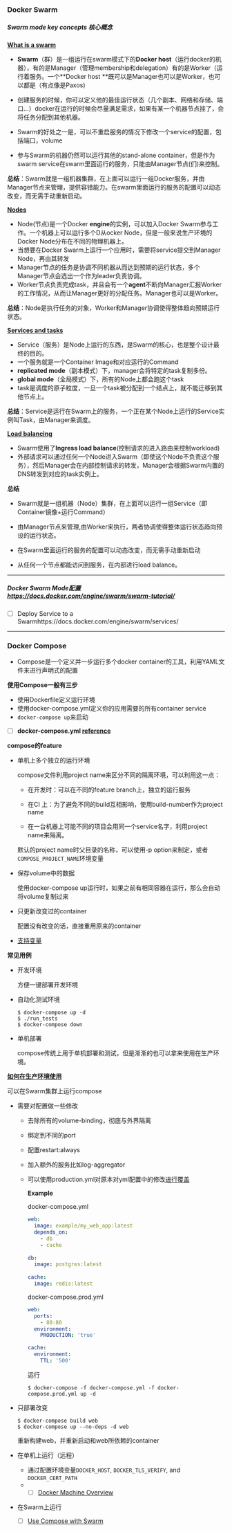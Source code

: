 ### Docker Swarm

##### Swarm mode key concepts 核心概念

**[What is a swarm](https://docs.docker.com/engine/swarm/key-concepts/)**

- **Swarm**（群）是一组运行在swarm模式下的**Docker host**（运行docker的机器），有的是Manager（管理membership和delegation）有的是Worker（运行着服务。一个**Docker host **既可以是Manager也可以是Worker，也可以都是（有点像是Paxos)
- 创建服务的时候，你可以定义他的最佳运行状态（几个副本、网络和存储、端口...）docker在运行的时候会尽量满足需求，如果有某一个机器节点挂了，会将任务分配到其他机器。
- Swarm的好处之一是，可以不重启服务的情况下修改一个service的配置，包括端口，volume

- 参与Swarm的机器仍然可以运行其他的stand-alone container，但是作为swarm service在swarm里面运行的服务，只能由Manager节点(们)来控制。

**总结**：Swarm就是一组机器集群，在上面可以运行一组Docker服务，并由Manager节点来管理，提供容错能力。在swarm里面运行的服务的配置可以动态改变，而无需手动重新启动。

[**Nodes**](https://docs.docker.com/engine/swarm/key-concepts/#nodes)

- Node(节点)是一个Docker **engine**的实例，可以加入Docker Swarm参与工作。一个机器上可以运行多个D从ocker Node，但是一般来说生产环境的Docker Node分布在不同的物理机器上。
- 当想要在Docker Swarm上运行一个应用时，需要将service提交到Manager Node，再由其转发
- Manager节点的任务是协调不同机器从而达到预期的运行状态，多个Manager节点会选出一个作为leader负责协调。
- Worker节点负责完成task，并且会有一个**agent**不断向Manager汇报Worker的工作情况，从而让Manager更好的分配任务。Manager也可以是Worker。

**总结**：Node是执行任务的对象，Worker和Manager协调使得整体趋向预期运行状态。

**[Services and tasks](https://docs.docker.com/engine/swarm/key-concepts/#services-and-tasks)**

- Service（服务）是Node上运行的东西，是Swarm的核心，也是整个设计最终的目的。
- 一个服务就是一个Container Image和对应运行的Command
- **replicated mode**（副本模式）下，manager会将特定的task复制多份。
- **global mode**（全局模式）下，所有的Node上都会跑这个task
- task是调度的原子粒度，一旦一个task被分配到一个结点上，就不能迁移到其他节点上。

**总结**：Service是运行在Swarm上的服务，一个正在某个Node上运行的Service实例叫Task，由Manager来调度。

[**Load balancing**](https://docs.docker.com/engine/swarm/key-concepts/#load-balancing)

- Swarm使用了**Ingress load balance**(控制请求的进入路由来控制workload)
- 外部请求可以通过任何一个Node进入Swarm（即使这个Node不负责这个服务），然后Manager会在内部控制请求的转发，Manager会根据Swarm内置的DNS转发到对应的task实例上。

**总结**

- Swarm就是一组机器（Node）集群，在上面可以运行一组Service（即Container镜像+运行Command）

- 由Manager节点来管理,由Worker来执行，两者协调使得整体运行状态趋向预设的运行状态。
- 在Swarm里面运行的服务的配置可以动态改变，而无需手动重新启动
- 从任何一个节点都能访问到服务，在内部进行load balance。

---

##### Docker Swarm Mode配置 https://docs.docker.com/engine/swarm/swarm-tutorial/

- [ ] Deploy Service to a Swarmhttps://docs.docker.com/engine/swarm/services/







---

### Docker Compose

- Compose是一个定义并一步运行多个docker container的工具，利用YAML文件来进行声明式的配置

**使用Compose一般有三步**

- 使用Dockerfile定义运行环境
- 使用docker-compose.yml定义你的应用需要的所有container service
- `docker-compose up`来启动

- [ ] **docker-compose.yml [reference](https://docs.docker.com/compose/compose-file/)**

**compose的feature**

- 单机上多个独立的运行环境

  compose文件利用project name来区分不同的隔离环境，可以利用这一点：

  - 在开发时：可以在不同的feature branch上，独立的运行服务
  - 在CI 上：为了避免不同的build互相影响，使用build-number作为project name

  - 在一台机器上可能不同的项目会用同一个service名字，利用project name来隔离。

  默认的project name时父目录的名称，可以使用-p option来制定，或者`COMPOSE_PROJECT_NAME`环境变量

- 保存volume中的数据

  使用docker-compose up运行时，如果之前有相同容器在运行，那么会自动将volume复制过来

- 只更新改变过的container

  配置没有改变的话，直接重用原来的container

- [支持变量](https://docs.docker.com/compose/compose-file/#variable-substitution) 

**常见用例**

- 开发环境

  方便一键部署开发环境

- 自动化测试环境

  ```
  $ docker-compose up -d
  $ ./run_tests
  $ docker-compose down
  ```

- 单机部署

  compose传统上用于单机部署和测试，但是渐渐的也可以拿来使用在生产环境。

**[如何在生产环境使用](https://docs.docker.com/compose/production/)**

可以在Swarm集群上运行compose

- 需要对配置做一些修改

  - 去除所有的volume-binding，彻底与外界隔离
  - 绑定到不同的port
  - 配置restart:always
  - 加入额外的服务比如log-aggregator

  - 可以使用production.yml对原本对yml配置中的修改[进行覆盖](https://docs.docker.com/compose/extends/#different-environments)

    **Example**

    docker-compose.yml

    ```yml
    web:
      image: example/my_web_app:latest
      depends_on:
        - db
        - cache
        
    db:
      image: postgres:latest
      
    cache:
      image: redis:latest
    ```

    docker-compose.prod.yml

    ```yml
    web:
      ports:
        - 80:80
      environment:
        PRODUCTION: 'true'
    
    cache:
      environment:
        TTL: '500'
    ```

    运行

    ```shell
    $ docker-compose -f docker-compose.yml -f docker-compose.prod.yml up -d
    ```

- 只部署改变

  ```shell
  $ docker-compose build web
  $ docker-compose up --no-deps -d web
  ```

  重新构建web，并重新启动和web所依赖的container

- 在单机上运行（远程）
  - 通过配置环境变量`DOCKER_HOST`, `DOCKER_TLS_VERIFY`, and `DOCKER_CERT_PATH`
  - - [ ] [Docker Machine Overview](https://docs.docker.com/machine/overview/)

- 在Swarm上运行
  - [ ] [Use Compose with Swarm](https://docs.docker.com/compose/swarm/)

